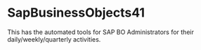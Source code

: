 # SapBusinessObjects41
This has the automated tools for SAP BO Administrators for their daily/weekly/quarterly activities.
